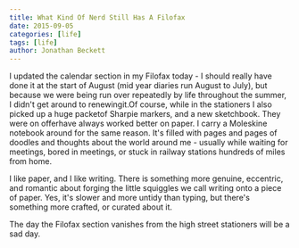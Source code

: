 ```yaml
---
title: What Kind Of Nerd Still Has A Filofax 
date: 2015-09-05
categories: [life]
tags: [life]
author: Jonathan Beckett
---
```


I updated the calendar section in my Filofax today - I should really have done it at the start of August (mid year diaries run August to July), but because we were being run over repeatedly by life throughout the summer, I didn't get around to renewingit.Of course, while in the stationers I also picked up a huge packetof Sharpie markers, and a new sketchbook. They were on offerhave always worked better on paper. I carry a Moleskine notebook around for the same reason. It's filled with pages and pages of doodles and thoughts about the world around me - usually while waiting for meetings, bored in meetings, or stuck in railway stations hundreds of miles from home.

I like paper, and I like writing. There is something more genuine, eccentric, and romantic about forging the little squiggles we call writing onto a piece of paper. Yes, it's slower and more untidy than typing, but there's something more crafted, or curated about it.

The day the Filofax section vanishes from the high street stationers will be a sad day.